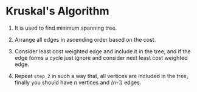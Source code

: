 # Kruskal's Algorithm

1. It is used to find minimum spanning tree.

2. Arrange all edges in ascending order based on the cost.

3. Consider least cost weighted edge and include it in the tree, and if the edge forms a cycle just ignore and consider next least cost weighted edge.

4. Repeat `step 2` in such a way that, all vertices are included in the tree, finally you should have *n* vertices and *(n-1)* edges.